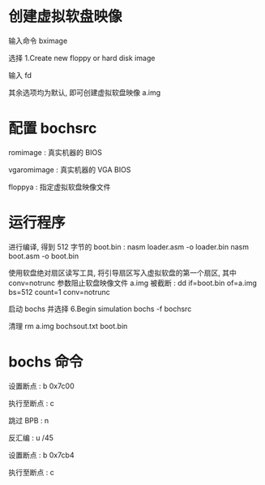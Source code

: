 
# 创建虚拟软盘映像

输入命令 bximage

选择 1.Create new floppy or hard disk image

输入 fd

其余选项均为默认, 即可创建虚拟软盘映像 a.img


# 配置 bochsrc

romimage : 真实机器的 BIOS

vgaromimage : 真实机器的 VGA BIOS

floppya : 指定虚拟软盘映像文件


# 运行程序

进行编译, 得到 512 字节的 boot.bin :
    nasm loader.asm -o loader.bin
    nasm boot.asm -o boot.bin

使用软盘绝对扇区读写工具, 将引导扇区写入虚拟软盘的第一个扇区, 其中 conv=notrunc 参数阻止软盘映像文件 a.img 被截断 :
    dd if=boot.bin of=a.img bs=512 count=1 conv=notrunc

启动 bochs 并选择 6.Begin simulation
    bochs -f bochsrc

清理
    rm a.img bochsout.txt boot.bin


# bochs 命令

设置断点 :
    b 0x7c00

执行至断点 :
    c

跳过 BPB :
    n

反汇编 :
    u /45

设置断点 :
    b 0x7cb4

执行至断点 :
    c


